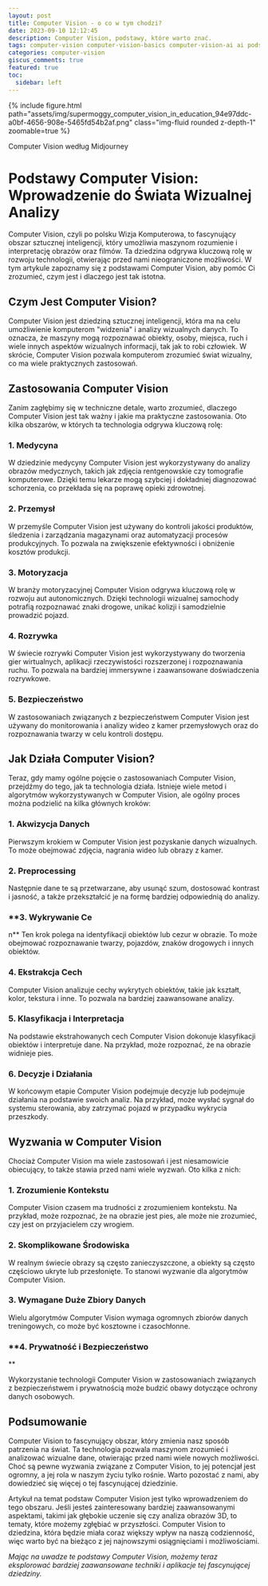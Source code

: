 ```yaml
---
layout: post
title: Computer Vision - o co w tym chodzi?
date: 2023-09-10 12:12:45
description: Computer Vision, podstawy, które warto znać.
tags: computer-vision computer-vision-basics computer-vision-ai ai podstawy 
categories: computer-vision
giscus_comments: true
featured: true
toc:
  sidebar: left
---
```


{% include figure.html path="assets/img/supermoggy_computer_vision_in_education_94e97ddc-a0bf-4656-908e-5465fd54b2af.png" class="img-fluid rounded z-depth-1" zoomable=true %}
<div class="caption">
    Computer Vision według Midjourney
</div>


# Podstawy Computer Vision: Wprowadzenie do Świata Wizualnej Analizy

Computer Vision, czyli po polsku Wizja Komputerowa, to fascynujący obszar sztucznej inteligencji, który umożliwia maszynom rozumienie i interpretację obrazów oraz filmów. Ta dziedzina odgrywa kluczową rolę w rozwoju technologii, otwierając przed nami nieograniczone możliwości. W tym artykule zapoznamy się z podstawami Computer Vision, aby pomóc Ci zrozumieć, czym jest i dlaczego jest tak istotna.

## **Czym Jest Computer Vision?**

Computer Vision jest dziedziną sztucznej inteligencji, która ma na celu umożliwienie komputerom "widzenia" i analizy wizualnych danych. To oznacza, że maszyny mogą rozpoznawać obiekty, osoby, miejsca, ruch i wiele innych aspektów wizualnych informacji, tak jak to robi człowiek. W skrócie, Computer Vision pozwala komputerom zrozumieć świat wizualny, co ma wiele praktycznych zastosowań.

## **Zastosowania Computer Vision**

Zanim zagłębimy się w techniczne detale, warto zrozumieć, dlaczego Computer Vision jest tak ważny i jakie ma praktyczne zastosowania. Oto kilka obszarów, w których ta technologia odgrywa kluczową rolę:

### **1. Medycyna**

W dziedzinie medycyny Computer Vision jest wykorzystywany do analizy obrazów medycznych, takich jak zdjęcia rentgenowskie czy tomografie komputerowe. Dzięki temu lekarze mogą szybciej i dokładniej diagnozować schorzenia, co przekłada się na poprawę opieki zdrowotnej.

### **2. Przemysł**

W przemyśle Computer Vision jest używany do kontroli jakości produktów, śledzenia i zarządzania magazynami oraz automatyzacji procesów produkcyjnych. To pozwala na zwiększenie efektywności i obniżenie kosztów produkcji.

### **3. Motoryzacja**

W branży motoryzacyjnej Computer Vision odgrywa kluczową rolę w rozwoju aut autonomicznych. Dzięki technologii wizualnej samochody potrafią rozpoznawać znaki drogowe, unikać kolizji i samodzielnie prowadzić pojazd.

### **4. Rozrywka**

W świecie rozrywki Computer Vision jest wykorzystywany do tworzenia gier wirtualnych, aplikacji rzeczywistości rozszerzonej i rozpoznawania ruchu. To pozwala na bardziej immersywne i zaawansowane doświadczenia rozrywkowe.

### **5. Bezpieczeństwo**

W zastosowaniach związanych z bezpieczeństwem Computer Vision jest używany do monitorowania i analizy wideo z kamer przemysłowych oraz do rozpoznawania twarzy w celu kontroli dostępu.

## **Jak Działa Computer Vision?**

Teraz, gdy mamy ogólne pojęcie o zastosowaniach Computer Vision, przejdźmy do tego, jak ta technologia działa. Istnieje wiele metod i algorytmów wykorzystywanych w Computer Vision, ale ogólny proces można podzielić na kilka głównych kroków:

### **1. Akwizycja Danych**

Pierwszym krokiem w Computer Vision jest pozyskanie danych wizualnych. To może obejmować zdjęcia, nagrania wideo lub obrazy z kamer.

### **2. Preprocessing**

Następnie dane te są przetwarzane, aby usunąć szum, dostosować kontrast i jasność, a także przekształcić je na formę bardziej odpowiednią do analizy.

### **3. Wykrywanie Ce
n**
Ten krok polega na identyfikacji obiektów lub cezur w obrazie. To może obejmować rozpoznawanie twarzy, pojazdów, znaków drogowych i innych obiektów.

### **4. Ekstrakcja Cech**

Computer Vision analizuje cechy wykrytych obiektów, takie jak kształt, kolor, tekstura i inne. To pozwala na bardziej zaawansowane analizy.

### **5. Klasyfikacja i Interpretacja**

Na podstawie ekstrahowanych cech Computer Vision dokonuje klasyfikacji obiektów i interpretuje dane. Na przykład, może rozpoznać, że na obrazie widnieje pies.

### **6. Decyzje i Działania**

W końcowym etapie Computer Vision podejmuje decyzje lub podejmuje działania na podstawie swoich analiz. Na przykład, może wysłać sygnał do systemu sterowania, aby zatrzymać pojazd w przypadku wykrycia przeszkody.

## **Wyzwania w Computer Vision**

Chociaż Computer Vision ma wiele zastosowań i jest niesamowicie obiecujący, to także stawia przed nami wiele wyzwań. Oto kilka z nich:

### **1. Zrozumienie Kontekstu**

Computer Vision czasem ma trudności z zrozumieniem kontekstu. Na przykład, może rozpoznać, że na obrazie jest pies, ale może nie zrozumieć, czy jest on przyjacielem czy wrogiem.

### **2. Skomplikowane Środowiska**

W realnym świecie obrazy są często zanieczyszczone, a obiekty są często częściowo ukryte lub przesłonięte. To stanowi wyzwanie dla algorytmów Computer Vision.

### **3. Wymagane Duże Zbiory Danych**

Wielu algorytmów Computer Vision wymaga ogromnych zbiorów danych treningowych, co może być kosztowne i czasochłonne.

### **4. Prywatność i Bezpieczeństwo

**

Wykorzystanie technologii Computer Vision w zastosowaniach związanych z bezpieczeństwem i prywatnością może budzić obawy dotyczące ochrony danych osobowych.

## **Podsumowanie**

Computer Vision to fascynujący obszar, który zmienia nasz sposób patrzenia na świat. Ta technologia pozwala maszynom zrozumieć i analizować wizualne dane, otwierając przed nami wiele nowych możliwości. Choć są pewne wyzwania związane z Computer Vision, to jej potencjał jest ogromny, a jej rola w naszym życiu tylko rośnie. Warto pozostać z nami, aby dowiedzieć się więcej o tej fascynującej dziedzinie.

Artykuł na temat podstaw Computer Vision jest tylko wprowadzeniem do tego obszaru. Jeśli jesteś zainteresowany bardziej zaawansowanymi aspektami, takimi jak głębokie uczenie się czy analiza obrazów 3D, to tematy, które możemy zgłębiać w przyszłości. Computer Vision to dziedzina, która będzie miała coraz większy wpływ na naszą codzienność, więc warto być na bieżąco z jej najnowszymi osiągnięciami i możliwościami.

*Mając na uwadze te podstawy Computer Vision, możemy teraz eksplorować bardziej zaawansowane techniki i aplikacje tej fascynującej dziedziny.*
